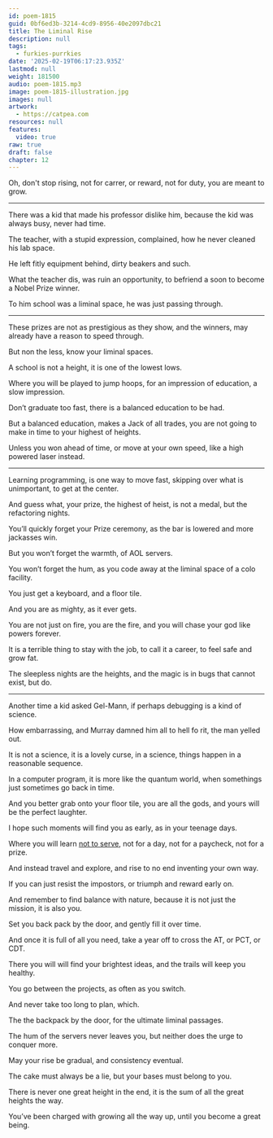 ```yaml
---
id: poem-1815
guid: 0bf6ed3b-3214-4cd9-8956-40e2097dbc21
title: The Liminal Rise
description: null
tags:
  - furkies-purrkies
date: '2025-02-19T06:17:23.935Z'
lastmod: null
weight: 181500
audio: poem-1815.mp3
image: poem-1815-illustration.jpg
images: null
artwork:
  - https://catpea.com
resources: null
features:
  video: true
raw: true
draft: false
chapter: 12
---
```


Oh, don't stop rising,
not for carrer, or reward, not for duty, you are meant to grow.

---

There was a kid that made his professor dislike him,
because the kid was always busy, never had time.

The teacher, with a stupid expression, complained,
how he never cleaned his lab space.

He left fitly equipment behind,
dirty beakers and such.

What the teacher dis, was ruin an opportunity,
to befriend a soon to become a Nobel Prize winner.

To him school was a liminal space,
he was just passing through.

---

These prizes are not as prestigious as they show,
and the winners, may already have a reason to speed through.

But non the less,
know your liminal spaces.

A school is not a height,
it is one of the lowest lows.

Where you will be played to jump hoops,
for an impression of education, a slow impression.

Don’t graduate too fast,
there is a balanced education to be had.

But a balanced education, makes a Jack of all trades,
you are not going to make in time to your highest of heights.

Unless you won ahead of time,
or move at your own speed, like a high powered laser instead.

---

Learning programming, is one way to move fast,
skipping over what is unimportant, to get at the center.

And guess what, your prize, the highest of heist,
is not a medal, but the refactoring nights.

You’ll quickly forget your Prize ceremony,
as the bar is lowered and more jackasses win.

But you won’t forget the warmth,
of AOL servers.

You won’t forget the hum,
as you code away at the liminal space of a colo facility.

You just get a keyboard,
and a floor tile.

And you are as mighty,
as it ever gets.

You are not just on fire, you are the fire,
and you will chase your god like powers forever.

It is a terrible thing to stay with the job,
to call it a career, to feel safe and grow fat.

The sleepless nights are the heights,
and the magic is in bugs that cannot exist, but do.

---

Another time a kid asked Gel-Mann,
if perhaps debugging is a kind of science.

How embarrassing,
and Murray damned him all to hell fo rit, the man yelled out.

It is not a science, it is a lovely curse,
in a science, things happen in a reasonable sequence.

In a computer program, it is more like the quantum world,
when somethings just sometimes go back in time.

And you better grab onto your floor tile,
you are all the gods, and yours will be the perfect laughter.

I hope such moments will find you as early,
as in your teenage days.

Where you will learn [not to serve][1],
not for a day, not for a paycheck, not for a prize.

And instead travel and explore,
and rise to no end inventing your own way.

If you can just resist the impostors,
or triumph and reward early on.

And remember to find balance with nature,
because it is not just the mission, it is also you.

Set you back pack by the door,
and gently fill it over time.

And once it is full of all you need,
take a year off to cross the AT, or PCT, or CDT.

There you will will find your brightest ideas,
and the trails will keep you healthy.

You go between the projects,
as often as you switch.

And never take too long to plan,
which.

The the backpack by the door,
for the ultimate liminal passages.

The hum of the servers never leaves you,
but neither does the urge to conquer more.

May your rise be gradual,
and consistency eventual.

The cake must always be a lie,
but your bases must belong to you.

There is never one great height in the end,
it is the sum of all the great heights the way.

You’ve been charged with growing all the way up,
until you become a great being.

[1]: https://www.youtube.com/watch?v=k6_QUhUPrF4
